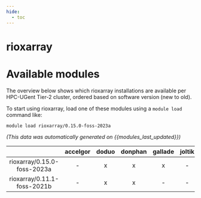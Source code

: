 ```yaml
---
hide:
  - toc
---
```


rioxarray
=========

# Available modules


The overview below shows which rioxarray installations are available per HPC-UGent Tier-2 cluster, ordered based on software version (new to old).

To start using rioxarray, load one of these modules using a `module load` command like:

```shell
module load rioxarray/0.15.0-foss-2023a
```

*(This data was automatically generated on {{modules_last_updated}})*  

| |accelgor|doduo|donphan|gallade|joltik|shinx|skitty|
| :---: | :---: | :---: | :---: | :---: | :---: | :---: | :---: |
|rioxarray/0.15.0-foss-2023a|-|x|x|x|-|x|x|
|rioxarray/0.11.1-foss-2021b|-|x|x|-|-|-|-|
